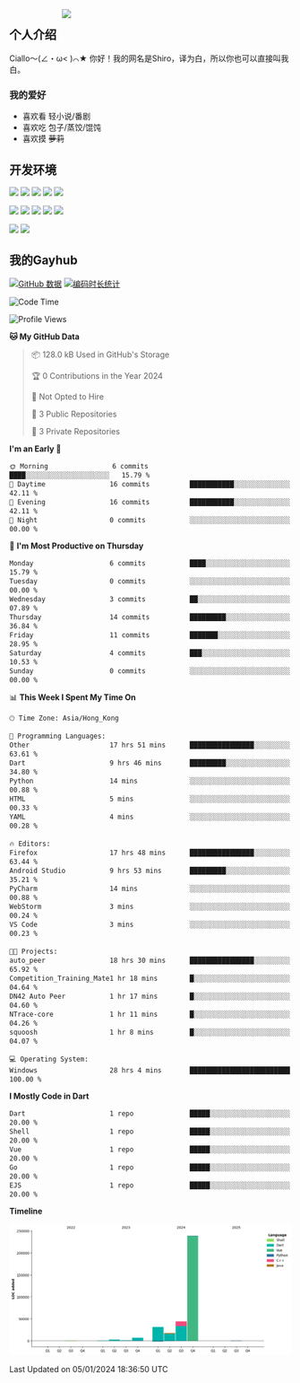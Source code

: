 <img align='right' src='https://img2.moeblog.vip/images/eCva.png' width='410px'>

## 个人介绍
Ciallo～(∠・ω< )⌒★ 你好！我的网名是Shiro，译为白，所以你也可以直接叫我白。

### 我的爱好

* 喜欢看 轻小说/番剧
* 喜欢吃 包子/蒸饺/馄饨
* 喜欢摸 ~~萝莉~~

## 开发环境
[![](https://img.shields.io/badge/Windows-11-blue?style=flat-square&logo=windows&logoColor=white)](https://www.microsoft.com/windows/get-windows-11)
[![](https://img.shields.io/badge/Macos-Sonoma-black?style=flat-square&logo=apple&logoColor=white)](https://www.apple.com/hk/en/macos/sonoma/)
[![](https://img.shields.io/badge/Debian-12-d0024d?style=flat-square&logo=debian&logoColor=white)](https://www.debian.org/)
[![](https://img.shields.io/badge/AlmaLinux-9-0f4266?style=flat-square&logo=almalinux&logoColor=white)](https://almalinux.org/)
[![](https://img.shields.io/badge/Windows%20Server-2012-blue?style=flat-square&logo=windows&logoColor=white)](https://www.microsoft.com/windows-server)

[![](https://img.shields.io/badge/Vivobook-PRO_16-f45a00?style=flat-square&logo=RepublicofGamers&logoColor=white)](https://www.asus.com.cn/laptops/for-creators/vivobook/vivobook-pro-16-oled-k6602/)
[![](https://img.shields.io/badge/Mac_Studio-M1_Max-black?style=flat-square&logo=apple&logoColor=white)](https://www.apple.com/hk/en/mac-studio/)
[![](https://img.shields.io/badge/Mi-MIX4-f45a00?style=flat-square&logo=xiaomi&logoColor=white)](https://www.mi.com/)
[![](https://img.shields.io/badge/SONY-WF1000XM4-f3c74a?style=flat-square)](https://www.sony.com.hk/zh/headphones/products/wf-1000xm4)
[![](https://img.shields.io/badge/Yubikey-5_NFC-9bc930?style=flat-square&logo=yubico&logoColor=9bc930)](https://www.yubico.com/hk/product/yubikey-5-nfc/)

[![](https://img.shields.io/badge/IDE-Visual_Studio_Code-blue?style=flat-square&logo=visual-studio-code&logoColor=white)](https://code.visualstudio.com/)
[![](https://img.shields.io/badge/IDE-JetBrains-black?style=flat-square&logo=jetbrains&logoColor=white)](https://code.visualstudio.com/)
## 我的Gayhub
[![GitHub 数据](https://github-readme-stats.vercel.app/api?username=verymoe)]()
[![编码时长统计](https://github-readme-stats.vercel.app/api/wakatime?username=shiro)]()

<!--START_SECTION:waka-->
![Code Time](http://img.shields.io/badge/Code%20Time-150%20hrs%2015%20mins-blue)

![Profile Views](http://img.shields.io/badge/Profile%20Views-3-blue)

**🐱 My GitHub Data** 

> 📦 128.0 kB Used in GitHub's Storage 
 > 
> 🏆 0 Contributions in the Year 2024
 > 
> 🚫 Not Opted to Hire
 > 
> 📜 3 Public Repositories 
 > 
> 🔑 3 Private Repositories 
 > 
**I'm an Early 🐤** 

```text
🌞 Morning                6 commits           ████░░░░░░░░░░░░░░░░░░░░░   15.79 % 
🌆 Daytime                16 commits          ███████████░░░░░░░░░░░░░░   42.11 % 
🌃 Evening                16 commits          ███████████░░░░░░░░░░░░░░   42.11 % 
🌙 Night                  0 commits           ░░░░░░░░░░░░░░░░░░░░░░░░░   00.00 % 
```
📅 **I'm Most Productive on Thursday** 

```text
Monday                   6 commits           ████░░░░░░░░░░░░░░░░░░░░░   15.79 % 
Tuesday                  0 commits           ░░░░░░░░░░░░░░░░░░░░░░░░░   00.00 % 
Wednesday                3 commits           ██░░░░░░░░░░░░░░░░░░░░░░░   07.89 % 
Thursday                 14 commits          █████████░░░░░░░░░░░░░░░░   36.84 % 
Friday                   11 commits          ███████░░░░░░░░░░░░░░░░░░   28.95 % 
Saturday                 4 commits           ███░░░░░░░░░░░░░░░░░░░░░░   10.53 % 
Sunday                   0 commits           ░░░░░░░░░░░░░░░░░░░░░░░░░   00.00 % 
```


📊 **This Week I Spent My Time On** 

```text
🕑︎ Time Zone: Asia/Hong_Kong

💬 Programming Languages: 
Other                    17 hrs 51 mins      ████████████████░░░░░░░░░   63.61 % 
Dart                     9 hrs 46 mins       █████████░░░░░░░░░░░░░░░░   34.80 % 
Python                   14 mins             ░░░░░░░░░░░░░░░░░░░░░░░░░   00.88 % 
HTML                     5 mins              ░░░░░░░░░░░░░░░░░░░░░░░░░   00.33 % 
YAML                     4 mins              ░░░░░░░░░░░░░░░░░░░░░░░░░   00.28 % 

🔥 Editors: 
Firefox                  17 hrs 48 mins      ████████████████░░░░░░░░░   63.44 % 
Android Studio           9 hrs 53 mins       █████████░░░░░░░░░░░░░░░░   35.21 % 
PyCharm                  14 mins             ░░░░░░░░░░░░░░░░░░░░░░░░░   00.88 % 
WebStorm                 3 mins              ░░░░░░░░░░░░░░░░░░░░░░░░░   00.24 % 
VS Code                  3 mins              ░░░░░░░░░░░░░░░░░░░░░░░░░   00.23 % 

🐱‍💻 Projects: 
auto_peer                18 hrs 30 mins      ████████████████░░░░░░░░░   65.92 % 
Competition_Training_Mate1 hr 18 mins        █░░░░░░░░░░░░░░░░░░░░░░░░   04.64 % 
DN42 Auto Peer           1 hr 17 mins        █░░░░░░░░░░░░░░░░░░░░░░░░   04.60 % 
NTrace-core              1 hr 11 mins        █░░░░░░░░░░░░░░░░░░░░░░░░   04.26 % 
squoosh                  1 hr 8 mins         █░░░░░░░░░░░░░░░░░░░░░░░░   04.07 % 

💻 Operating System: 
Windows                  28 hrs 4 mins       █████████████████████████   100.00 % 
```

**I Mostly Code in Dart** 

```text
Dart                     1 repo              █████░░░░░░░░░░░░░░░░░░░░   20.00 % 
Shell                    1 repo              █████░░░░░░░░░░░░░░░░░░░░   20.00 % 
Vue                      1 repo              █████░░░░░░░░░░░░░░░░░░░░   20.00 % 
Go                       1 repo              █████░░░░░░░░░░░░░░░░░░░░   20.00 % 
EJS                      1 repo              █████░░░░░░░░░░░░░░░░░░░░   20.00 % 
```



**Timeline**

![Lines of Code chart](https://raw.githubusercontent.com/verymoe/verymoe/main/assets/bar_graph.png)


 Last Updated on 05/01/2024 18:36:50 UTC
<!--END_SECTION:waka-->
